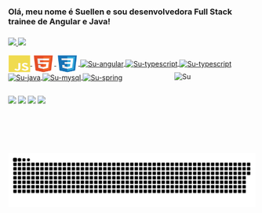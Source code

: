 ###
### Olá, meu nome é Suellen e sou desenvolvedora Full Stack trainee de Angular e Java!
###
###
###
  <div>
  <a href="https://github.com/SuellenLimaDev">
      <img height="169em" src="https://github-readme-stats.vercel.app/api/top-langs/?username=SuellenLimaDev&layout=compact&langs_count=7&theme=dracula"/_>   
  <img height="169em" src="https://github-readme-stats.vercel.app/api?username=SuellenLimaDev&show_icons=true&theme=dracula&include_all_commits=true&count_private=true"
/__>

</div>
<Div style = "display: inline_block"><br>
    <img align="center" alt="Su-Js" height="35" width="45" src="https://raw.githubusercontent.com/devicons/devicon/master/icons/javascript/javascript-plain.svg">
  <img align="center" alt="Su-HTML" height="35" width="45" src="https://raw.githubusercontent.com/devicons/devicon/master/icons/html5/html5-original.svg">
  <img align="center" alt="Su-CSS" height="35" width="45" src="https://raw.githubusercontent.com/devicons/devicon/master/icons/css3/css3-original.svg">
   <img align="center" alt="Su-angular" height="35" width="45" src="https://cdn.jsdelivr.net/gh/devicons/devicon/icons/angularjs/angularjs-original.svg" />
  <img align="center" alt="Su-typescript" height="35" width="45" src="https://cdn.jsdelivr.net/gh/devicons/devicon/icons/typescript/typescript-original.svg" />
  <img align="center" alt="Su-typescript" height="35" width="45" src="https://cdn.jsdelivr.net/gh/devicons/devicon/icons/bootstrap/bootstrap-original-wordmark.svg" />
   <img align="center" alt="Su-java" height="35" width="45" src="https://cdn.jsdelivr.net/gh/devicons/devicon/icons/java/java-original.svg" />
  <img align="center" alt="Su-mysql" height="35" width="45" src="https://cdn.jsdelivr.net/gh/devicons/devicon/icons/mysql/mysql-plain-wordmark.svg" />
  <img align="center" alt="Su-spring" height="35" width="45" src="https://cdn.jsdelivr.net/gh/devicons/devicon/icons/spring/spring-original-wordmark.svg" />
    <img align="right" alt="Su" height="165" width="165" src="https://i.picasion.com/pic91/5cca4b25d529132746ae92c00777bfda.gif">
  

</div>
  
  ##
  
  <div>
  <a href="https://www.linkedin.com/in/suellen-moreira-lima-035638169/" target="_blank"><img src="https://img.shields.io/badge/-LinkedIn-%230077B5?style=for-the-badge&logo=linkedin&logoColor=white" target="_blank"></a> 
      <a href = "mailto:sulima19977991@gmail.com"><img src="https://img.shields.io/badge/-Gmail-%23333?style=for-the-badge&logo=gmail&logoColor=white" target="_blank"></a>
   <a href="https://www.instagram.com/su_moreira_lima/" target="_blank"><img src="https://img.shields.io/badge/-Instagram-%23E4405F?style=for-the-badge&logo=instagram&logoColor=white" target="_blank"></a>
   <a href="Suellen_Lima#7765" target="_blank"> <img src = "https://img.shields.io/badge/Discord-7289DA?style=for-the-badge&logo= discord & logoColor = white "target =" _ blank "> </a>
     
  ![Snake animation](https://github.com/SuellenLimaDev/SuellenLimaDev/blob/output/github-contribution-grid-snake.svg)
 
</div>
